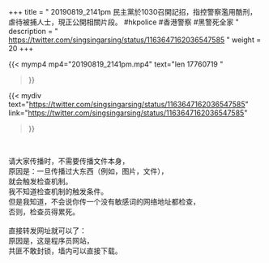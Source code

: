 +++
title = " 20190819_2141pm 民主黨於1030召開記招，指控警察濫用酷刑，虐待被捕人士，現正公開相關片段。 #hkpolice #香港警察 #黑警死全家 "
description = " https://twitter.com/singsingarsing/status/1163647162036547585 "
weight = 20
+++

{{< mymp4 mp4="20190819_2141pm.mp4" 
text="len 17760719 "
>}}


{{< mydiv 
text="https://twitter.com/singsingarsing/status/1163647162036547585" 
link="https://twitter.com/singsingarsing/status/1163647162036547585" 
>}}


<br>

请大家传播时，不需要传播文件本身，<br>
原因是：一旦传播过大东西（例如，图片，文件），<br>
就会触发检查机制。<br>
我不知道检查机制的触发条件。<br>
但是我知道，不会说你传一个没有敏感词的网络地址都检查，<br>
否则，检查员得累死。<br><br>
直接转发网址就可以了：<br>
原因是，这是程序员网站，<br>
共匪不敢封锁，墙内可以直接下载。



